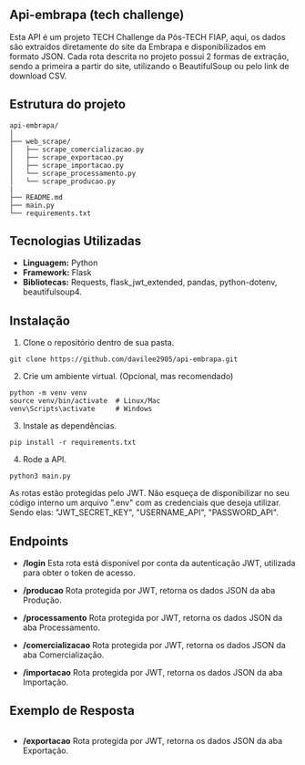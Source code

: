 ## Api-embrapa (tech challenge)
Esta API é um projeto TECH Challenge da Pós-TECH FIAP, aqui, os dados são extraídos diretamente do site da Embrapa e disponibilizados em formato JSON.
Cada rota descrita no projeto possui 2 formas de extração, sendo a primeira a partir do site, utilizando o BeautifulSoup ou pelo link de download CSV.

## Estrutura do projeto
```
api-embrapa/
│
├── web_scrape/                  
│   ├── scrape_comercializacao.py
│   ├── scrape_exportacao.py
│   ├── scrape_importacao.py
│   └── scrape_processamento.py
│   └── scrape_producao.py
|
├── README.md
├── main.py
└── requirements.txt
```

## Tecnologias Utilizadas ##

- **Linguagem:** Python
- **Framework:** Flask
- **Bibliotecas:** Requests, flask_jwt_extended, pandas, python-dotenv, beautifulsoup4.

## Instalação ##

1. Clone o repositório dentro de sua pasta.
```
git clone https://github.com/davilee2905/api-embrapa.git
```

2. Crie um ambiente virtual. (Opcional, mas recomendado)

```
python -m venv venv
source venv/bin/activate  # Linux/Mac
venv\Scripts\activate     # Windows
```

3. Instale as dependências.
```
pip install -r requirements.txt
```

4. Rode a API.
```
python3 main.py
```

As rotas estão protegidas pelo JWT.
Não esqueça de disponibilizar no seu código interno um arquivo ".env" com as credenciais que deseja utilizar.
Sendo elas: "JWT_SECRET_KEY", "USERNAME_API", "PASSWORD_API".

## Endpoints ##

- **/login**
Esta rota está disponível por conta da autenticação JWT, utilizada para obter o token de acesso.

- **/producao**
Rota protegida por JWT, retorna os dados JSON da aba Produção.

- **/processamento**
Rota protegida por JWT, retorna os dados JSON da aba Processamento.

- **/comercializacao**
Rota protegida por JWT, retorna os dados JSON da aba Comercialização.

- **/importacao**
Rota protegida por JWT, retorna os dados JSON da aba Importação.

## Exemplo de Resposta ##

```
```

- **/exportacao**
Rota protegida por JWT, retorna os dados JSON da aba Exportação.

